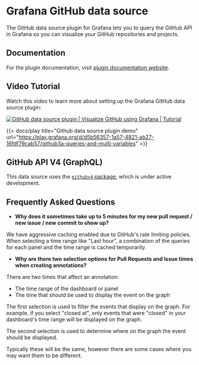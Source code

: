 # Grafana GitHub data source

The GitHub data source plugin for Grafana lets you to query the GitHub API in Grafana so you can visualize your GitHub repositories and projects.

## Documentation

For the plugin documentation, visit [plugin documentation website](https://grafana.com/docs/plugins/grafana-github-datasource).

## Video Tutorial

Watch this video to learn more about setting up the Grafana GitHub data source plugin:

[![GitHub data source plugin | Visualize GitHub using Grafana | Tutorial](https://img.youtube.com/vi/DW693S3cO48/hq720.jpg)](https://youtu.be/DW693S3cO48 "Grafana GitHub data source plugin")

{{< docs/play title="Github data source plugin demo" url="https://play.grafana.org/d/d5b56357-1a57-4821-ab27-16fdf79cab57/github3a-queries-and-multi-variables" >}}

## GitHub API V4 (GraphQL)

This data source uses the [`githubv4` package](https://github.com/shurcooL/githubv4), which is under active development.

## Frequently Asked Questions

- **Why does it sometimes take up to 5 minutes for my new pull request / new issue / new commit to show up?**

We have aggressive caching enabled due to GitHub's rate limiting policies. When selecting a time range like "Last hour", a combination of the queries for each panel and the time range is cached temporarily.

- **Why are there two selection options for Pull Requests and Issue times when creating annotations?**

There are two times that affect an annotation:

- The time range of the dashboard or panel
- The time that should be used to display the event on the graph

The first selection is used to filter the events that display on the graph. For example, if you select "closed at", only events that were "closed" in your dashboard's time range will be displayed on the graph.

The second selection is used to determine where on the graph the event should be displayed.

Typically these will be the same, however there are some cases where you may want them to be different.
